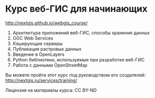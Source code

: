 Курс веб-ГИС для начинающих
===========================

http://nextgis.github.io/webgis_course/

1. Архитектура приложений веб-ГИС, способы хранения данных
2. OGC Web Services
3. Кэширующие серверы
4. Публикация растровых данных
5. Введение в OpenLayers
6. Python библиотеки, используемые при разработке веб-ГИС
7. Работа с данными OpenStreetMap

Вы можете пройти этот курс под руководством его создателей:
http://nextgis.ru/services/training/


Лицензия на материалы курса: CC BY-ND
